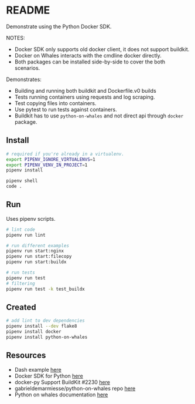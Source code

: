 # README

Demonstrate using the Python Docker SDK.  

NOTES:

* Docker SDK only supports old docker client, it does not support buildkit.  
* Docker on Whales interacts with the cmdline docker directly.  
* Both packages can be installed side-by-side to cover the both scenarios.  

Demonstrates:

* Building and running both buildkit and Dockerfile.v0 builds  
* Tests running containers using requests and log scraping.  
* Test copying files into containers.  
* Use pytest to run tests against containers.  
* Buildkit has to use `python-on-whales` and not direct api through `docker` package.  

## Install

```sh
# required if you're already in a virtualenv.
export PIPENV_IGNORE_VIRTUALENVS=1 
export PIPENV_VENV_IN_PROJECT=1
pipenv install

pipenv shell
code . 
```

## Run

Uses pipenv scripts.  

```sh
# lint code
pipenv run lint

# run different examples
pipenv run start:nginx
pipenv run start:filecopy
pipenv run start:buildx

# run tests
pipenv run test
# filtering
pipenv run test -k test_buildx 
```

## Created

```sh
# add lint to dev dependencies
pipenv install --dev flake8  
pipenv install docker
pipenv install python-on-whales
```

## Resources

* Dash example [here](https://github.com/chrisguest75/mongo_examples/tree/main/06_dash)  
* Docker SDK for Python [here](https://docker-py.readthedocs.io/en/stable/)  
* docker-py Support BuildKit #2230 [here](https://github.com/docker/docker-py/issues/2230)  
* gabrieldemarmiesse/python-on-whales repo [here](https://github.com/gabrieldemarmiesse/python-on-whales)  
* Python on whales documentation [here](https://gabrieldemarmiesse.github.io/python-on-whales/)  
